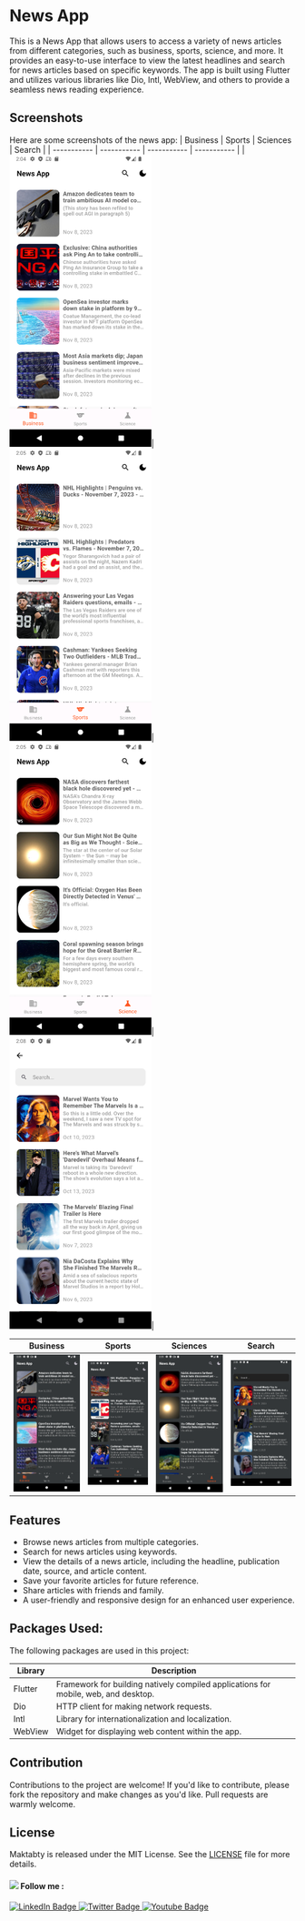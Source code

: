 # News App


This is a News App that allows users to access a variety of news articles from different categories, such as business, sports, science, and more. It provides an easy-to-use interface to view the latest headlines and search for news articles based on specific keywords. The app is built using Flutter and utilizes various libraries like Dio, Intl, WebView, and others to provide a seamless news reading experience.
## Screenshots

Here are some screenshots of the news app:
| Business  | Sports | Sciences | Search |
| ----------- | ----------- | ----------- | ----------- |
|<img src="assets/screenshots/business_light.png" width="250">|<img src="assets/screenshots/sports_light.png" width="250">|<img src="assets/screenshots/sciences_light.png" width="250">|<img src="assets/screenshots/search_light.png" width="250">|

| Business  | Sports | Sciences | Search |
| ----------- | ----------- | ----------- | ----------- |
|<img src="assets/screenshots/business_dark.png" width="250">|<img src="assets/screenshots/sports_dark.png" width="250">|<img src="assets/screenshots/sciences_dark.png" width="250">|<img src="assets/screenshots/search_dark.png" width="250">|

## Features

- Browse news articles from multiple categories.
- Search for news articles using keywords.
- View the details of a news article, including the headline, publication date, source, and article content.
- Save your favorite articles for future reference.
- Share articles with friends and family.
- A user-friendly and responsive design for an enhanced user experience.

## Packages Used:

The following packages are used in this project:

| Library         | Description                                                   |
|-----------------|---------------------------------------------------------------|
| Flutter         | Framework for building natively compiled applications for mobile, web, and desktop. |
| Dio             | HTTP client for making network requests. |
| Intl            | Library for internationalization and localization. |
| WebView         | Widget for displaying web content within the app. |

## Contribution

Contributions to the project are welcome! If you'd like to contribute, please fork the repository and make changes as you'd like. Pull requests are warmly welcome.

## License

Maktabty is released under the MIT License. See the [LICENSE](LICENSE) file for more details.

#### <img src="https://media.giphy.com/media/hvRJCLFzcasrR4ia7z/giphy.gif" width="25px"> Follow me :

<div id="badges">
  <a href="https://www.linkedin.com/in/abdulrahman-hatem-64780a210">
    <img src="https://img.shields.io/badge/LinkedIn-blue?style=for-the-badge&logo=linkedin&logoColor=white" alt="LinkedIn Badge"/>
  </a>
  <a href="https://twitter.com/Abdelra87827997">
    <img src="https://img.shields.io/badge/Twitter-blue?style=for-the-badge&logo=twitter&logoColor=white" alt="Twitter Badge"/>
  </a>
   <a href="https://www.youtube.com/@AlHatemSoftware">
    <img src="https://img.shields.io/badge/YouTube-red?style=for-the-badge&logo=youtube&logoColor=white" alt="Youtube Badge"/>
  </a>
</div>